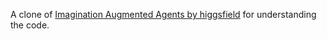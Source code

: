 A clone of [Imagination Augmented Agents by
higgsfield](https://github.com/higgsfield/Imagination-Augmented-Agents/issues/new) for understanding the code. 
